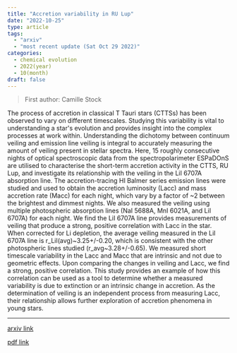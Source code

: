 ```yaml
---
title: "Accretion variability in RU Lup"
date: "2022-10-25"
type: article
tags:
  - "arxiv"
  - "most recent update (Sat Oct 29 2022)"
categories:
  - chemical evolution
  - 2022(year)
  - 10(month)
draft: false
---
```


> First author: Camille Stock

 The process of accretion in classical T Tauri stars (CTTSs) has been observed
to vary on different timescales. Studying this variability is vital to
understanding a star's evolution and provides insight into the complex
processes at work within. Understanding the dichotomy between continuum veiling
and emission line veiling is integral to accurately measuring the amount of
veiling present in stellar spectra. Here, 15 roughly consecutive nights of
optical spectroscopic data from the spectropolarimeter ESPaDOnS are utilised to
characterise the short-term accretion activity in the CTTS, RU Lup, and
investigate its relationship with the veiling in the LiI 6707A absorption line.
The accretion-tracing HI Balmer series emission lines were studied and used to
obtain the accretion luminosity (Lacc) and mass accretion rate (Macc) for each
night, which vary by a factor of ~2 between the brightest and dimmest nights.
We also measured the veiling using multiple photospheric absorption lines (NaI
5688A, MnI 6021A, and LiI 6707A) for each night. We find the LiI 6707A line
provides measurements of veiling that produce a strong, positive correlation
with Lacc in the star. When corrected for Li depletion, the average veiling
measured in the LiI 6707A line is r_LiI(avg)~3.25+/-0.20, which is consistent
with the other photospheric lines studied (r_avg~3.28+/-0.65). We measured
short timescale variability in the Lacc and Macc that are intrinsic and not due
to geometric effects. Upon comparing the changes in veiling and Lacc, we find a
strong, positive correlation. This study provides an example of how this
correlation can be used as a tool to determine whether a measured variability
is due to extinction or an intrinsic change in accretion. As the determination
of veiling is an independent process from measuring Lacc, their relationship
allows further exploration of accretion phenomena in young stars.

---
[arxiv link](http://arxiv.org/abs/2210.14134v1)

[pdf link](http://arxiv.org/pdf/2210.14134v1)